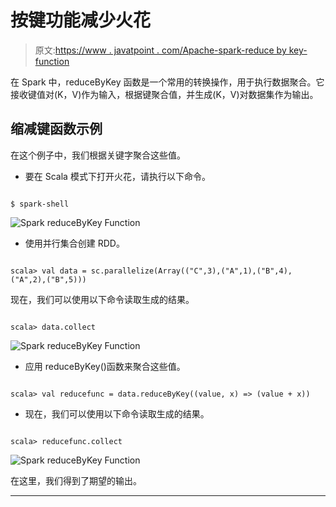 # 按键功能减少火花

> 原文:[https://www . javatpoint . com/Apache-spark-reduce by key-function](https://www.javatpoint.com/apache-spark-reducebykey-function)

在 Spark 中，reduceByKey 函数是一个常用的转换操作，用于执行数据聚合。它接收键值对(K，V)作为输入，根据键聚合值，并生成(K，V)对数据集作为输出。

## 缩减键函数示例

在这个例子中，我们根据关键字聚合这些值。

*   要在 Scala 模式下打开火花，请执行以下命令。

```

$ spark-shell

```

![Spark reduceByKey Function](../Images/20609fdcf1092469c11b39ad2a1b1ebf.png)

*   使用并行集合创建 RDD。

```

scala> val data = sc.parallelize(Array(("C",3),("A",1),("B",4),("A",2),("B",5)))

```

现在，我们可以使用以下命令读取生成的结果。

```

scala> data.collect

```

![Spark reduceByKey Function](../Images/d7cfd88f0c21f8fa9725d99b70d30d49.png)

*   应用 reduceByKey()函数来聚合这些值。

```

scala> val reducefunc = data.reduceByKey((value, x) => (value + x))

```

*   现在，我们可以使用以下命令读取生成的结果。

```

scala> reducefunc.collect

```

![Spark reduceByKey Function](../Images/5abaf728bb74916c73ca33995cad44aa.png)

在这里，我们得到了期望的输出。

* * *